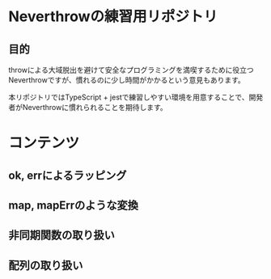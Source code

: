 # Neverthrowの練習用リポジトリ

## 目的

throwによる大域脱出を避けて安全なプログラミングを満喫するために役立つNeverthrowですが、慣れるのに少し時間がかかるという意見もあります。

本リポジトリではTypeScript + jestで練習しやすい環境を用意することで、開発者がNeverthrowに慣れられることを期待します。

# コンテンツ

## ok, errによるラッピング

## map, mapErrのような変換

## 非同期関数の取り扱い

## 配列の取り扱い


